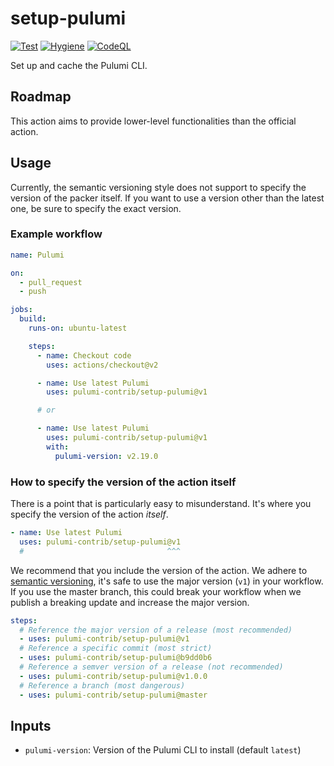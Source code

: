 # setup-pulumi

[![Test](https://github.com/pulumi-contrib/setup-pulumi/actions/workflows/test.yml/badge.svg)](https://github.com/pulumi-contrib/setup-pulumi/actions)
[![Hygiene](https://github.com/pulumi-contrib/setup-pulumi/actions/workflows/hygiene.yml/badge.svg)](https://github.com/pulumi-contrib/setup-pulumi/actions)
[![CodeQL](https://github.com/pulumi-contrib/setup-pulumi/actions/workflows/codeql.yml/badge.svg)](https://github.com/pulumi-contrib/setup-pulumi/actions)

Set up and cache the Pulumi CLI.

## Roadmap

This action aims to provide lower-level functionalities than the official
action.

## Usage

Currently, the semantic versioning style does not support to specify the version
of the packer itself. ​If you want to use a version other than the latest one,
be sure to specify the exact version.

### Example workflow

```yml
name: Pulumi

on:
  - pull_request
  - push

jobs:
  build:
    runs-on: ubuntu-latest

    steps:
      - name: Checkout code
        uses: actions/checkout@v2

      - name: Use latest Pulumi
        uses: pulumi-contrib/setup-pulumi@v1

      # or

      - name: Use latest Pulumi
        uses: pulumi-contrib/setup-pulumi@v1
        with:
          pulumi-version: v2.19.0
```

### ​How to specify the version of the action itself

There is a point that is particularly easy to misunderstand. It's where you
specify the version of the action _itself_.

```yml
- name: Use latest Pulumi
  uses: pulumi-contrib/setup-pulumi@v1
  #                                ^^^
```

We recommend that you include the version of the action. We adhere to
[semantic versioning](https://semver.org), it's safe to use the major version
(`v1`) in your workflow. If you use the master branch, this could break your
workflow when we publish a breaking update and increase the major version.

```yml
steps:
  # Reference the major version of a release (most recommended)
  - uses: pulumi-contrib/setup-pulumi@v1
  # Reference a specific commit (most strict)
  - uses: pulumi-contrib/setup-pulumi@b9dd0b6
  # Reference a semver version of a release (not recommended)
  - uses: pulumi-contrib/setup-pulumi@v1.0.0
  # Reference a branch (most dangerous)
  - uses: pulumi-contrib/setup-pulumi@master
```

## Inputs

- `pulumi-version`: Version of the Pulumi CLI to install (default `latest`)

